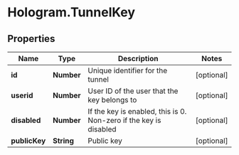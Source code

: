 # Hologram.TunnelKey

## Properties
Name | Type | Description | Notes
------------ | ------------- | ------------- | -------------
**id** | **Number** | Unique identifier for the tunnel | [optional] 
**userid** | **Number** | User ID of the user that the key belongs to | [optional] 
**disabled** | **Number** | If the key is enabled, this is 0. Non-zero if the key is disabled | [optional] 
**publicKey** | **String** | Public key | [optional] 



